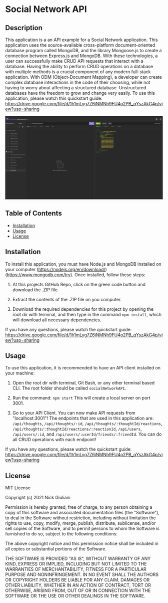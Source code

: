 # Social Network API

## Description 

This application is a an API example for a Social Network application.  This application uses the source-available cross-platform document-oriented database program called MongoDB, and the library Mongoose.js to create a connection between Express.js and MongoDB.  With these technologies, a user can successfully make CRUD API requests that interact with a database.  Having the ability to perform CRUD operations on a database with multiple methods is a crucial component of any modern full-stack application.  With ODM (Object-Document Mapping), a developer can create complex database interactions in the code of their choosing, while not having to worry about affecting a structured database.  Unstructured databases have the freedom to grow and change very easily.  To use this application, please watch this quickstart guide:  https://drive.google.com/file/d/1h1mLyg7Z6iNMNh9FU4o2PB_qYszAkG4p/view?usp=sharing

![Screenshot_Insomnia](./week18_ss.PNG)
 

## Table of Contents 

* [Installation](#installation)
* [Usage](#usage)
* [License](#license)

## Installation 

To install this application, you must have Node.js and MongoDB installed on your computer (https://nodejs.org/en/download/) (https://www.mongodb.com/try).  Once installed, follow these steps:  

1. At this projects GitHub Repo, click on the green code button and download the .ZIP file.

2. Extract the contents of the .ZIP file on you computer.  

3. Download the required dependencies for this project by opening the root dir with terminal, and then type in the command ``` npm install ```, which will download all necessary dependencies.

If you have any questions, please watch the quickstart guide: https://drive.google.com/file/d/1h1mLyg7Z6iNMNh9FU4o2PB_qYszAkG4p/view?usp=sharing


## Usage 

To use this application, it is recommended to have an API client installed on your machine:

1. Open the root dir with terminal, Git Bash, or any other terminal based CLI.  The root folder should be called ```socialNetworkAPI```.

2. Run the command: ```npm start``` This will create a local server on port 3001.

4. Go to your API Client. You can now make API requests from "localhost:3001"! The endpoints that are used in this application are: ```/api/thoughts```, ```/api/thoughts/:id```, ```/api/thoughts/:thoughtId/reactions```, ```/api/thoughts/:thoughtId/reactions/:reactionId```, ```/api/users```, ```/api/users/:id```, and ```/api/users/:userId/friends/:friendId```.   You can do all CRUD operations with each endpoint!

If you have any questions, please watch the quickstart guide: https://drive.google.com/file/d/1h1mLyg7Z6iNMNh9FU4o2PB_qYszAkG4p/view?usp=sharing


## License 

MIT License

Copyright (c) 2021 Nick Giuliani

Permission is hereby granted, free of charge, to any person obtaining a copy
of this software and associated documentation files (the "Software"), to deal
in the Software without restriction, including without limitation the rights
to use, copy, modify, merge, publish, distribute, sublicense, and/or sell
copies of the Software, and to permit persons to whom the Software is
furnished to do so, subject to the following conditions:

The above copyright notice and this permission notice shall be included in all
copies or substantial portions of the Software.

THE SOFTWARE IS PROVIDED "AS IS", WITHOUT WARRANTY OF ANY KIND, EXPRESS OR
IMPLIED, INCLUDING BUT NOT LIMITED TO THE WARRANTIES OF MERCHANTABILITY,
FITNESS FOR A PARTICULAR PURPOSE AND NONINFRINGEMENT. IN NO EVENT SHALL THE
AUTHORS OR COPYRIGHT HOLDERS BE LIABLE FOR ANY CLAIM, DAMAGES OR OTHER
LIABILITY, WHETHER IN AN ACTION OF CONTRACT, TORT OR OTHERWISE, ARISING FROM,
OUT OF OR IN CONNECTION WITH THE SOFTWARE OR THE USE OR OTHER DEALINGS IN THE
SOFTWARE.